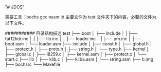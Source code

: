 "# JDOS" 

需要工具：bochs gcc nasm ld
主要文件为 test 文件夹下的内容，必要的文件为以下文件。

########### 目录结构描述
test
├── boot
│   ├── include
│   |   ├── fat12hdr.inc
│   |   ├── lib.inc
│   |   ├── loader.inc
│   |   ├── pm.inc
│   ├── boot.asm
│   └── loader.asm
├── include
│   ├── const.h
│   ├── global.h
│   ├── protect.h
│   ├── proto.h
│   ├── string.h
│   └── type.h
├── kernel
│   ├── global.c
│   ├── i8259.c
│   ├── kernel.asm
│   ├── protect.c
│   └── start.c
├── lib
│   ├── klib.c
│   ├── kliba.asm
│   └── string.asm
├── b.img
├── bochsrc
└── Makefile

